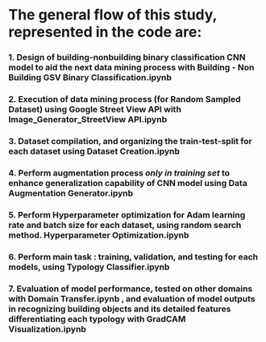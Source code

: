 # The general flow of this study, represented in the code are:

### 1. Design of building-nonbuilding binary classification CNN model to aid the next data mining process with **Building - Non Building GSV Binary Classification.ipynb**
### 2. Execution of data mining process (for Random Sampled Dataset) using Google Street View API with **Image_Generator_StreetView API.ipynb**
### 3. Dataset compilation, and organizing the train-test-split for each dataset using **Dataset Creation.ipynb**
### 4. Perform augmentation process *only in training set* to enhance generalization capability of CNN model using **Data Augmentation Generator.ipynb**
### 5. Perform Hyperparameter optimization for Adam learning rate and batch size for each dataset, using random search method. **Hyperparameter Optimization.ipynb**
### 6. Perform main task : training, validation, and testing for each models, using **Typology Classifier.ipynb**
### 7. Evaluation of model performance, tested on other domains with **Domain Transfer.ipynb** , and evaluation of model outputs in recognizing building objects and its detailed features differentiating each typology with **GradCAM Visualization.ipynb**
